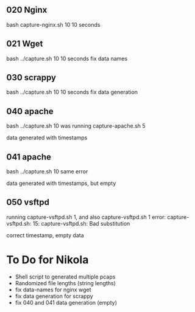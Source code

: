 
## 020 Nginx

bash capture-nginx.sh 10
10 seconds

## 021 Wget

bash ../capture.sh 10
10 seconds
fix data names

## 030 scrappy

bash ../capture.sh 10
10 seconds
fix data generation

## 040 apache

bash ../capture.sh 10
was running capture-apache.sh 5

data generated with timestamps

## 041 apache

bash ../capture.sh 10
same error

data generated with timestamps, but empty
## 050 vsftpd

running capture-vsftpd.sh 1, and also capture-vsftpd.sh 1
error: capture-vsftpd.sh: 15: capture-vsftpd.sh: Bad substitution

correct timestamp, empty data



# To Do for Nikola

- Shell script to generated multiple pcaps
- Randomized file lengths (string lengths)
- fix data-names for nginx wget
- fix data generation for scrappy
- fix 040 and 041 data generation (empty)